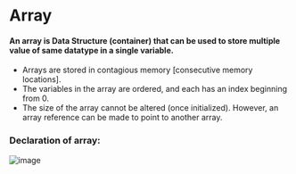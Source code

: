 # Array

#### An array is Data Structure (container) that can be used to store multiple value of same datatype in a single variable.

- Arrays are stored in contagious memory [consecutive memory locations].
- The variables in the array are ordered, and each has an index beginning from 0.
- The size of the array cannot be altered (once initialized). However, an array reference can be made to point to another array.

### Declaration of array:

![image](https://user-images.githubusercontent.com/72748315/208663718-89de4fa5-1ae2-4442-a2ce-99a459cd2704.png)
